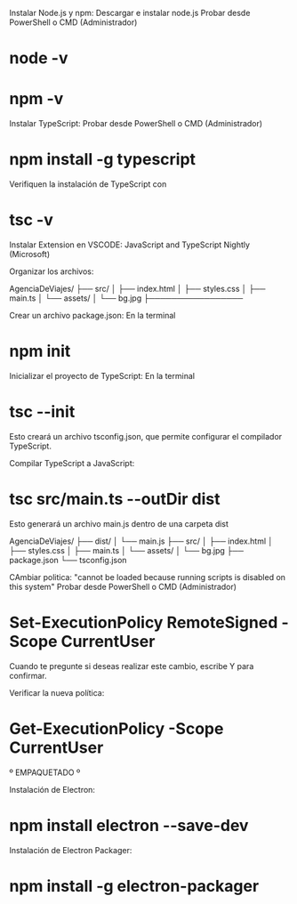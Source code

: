 Instalar Node.js y npm:
Descargar e instalar node.js 
Probar desde PowerShell o CMD (Administrador)
# node -v
# npm -v

Instalar TypeScript:
Probar desde PowerShell o CMD (Administrador)
# npm install -g typescript
Verifiquen la instalación de TypeScript con
# tsc -v

Instalar Extension en VSCODE:
JavaScript and TypeScript Nightly (Microsoft)

Organizar los archivos:

AgenciaDeViajes/
├── src/
│   ├── index.html
│   ├── styles.css
│   ├── main.ts
│   └── assets/
│       └── bg.jpg
├─────────────────


Crear un archivo package.json:
En la terminal
# npm init

Inicializar el proyecto de TypeScript:
En la terminal
# tsc --init
Esto creará un archivo tsconfig.json, que permite configurar el compilador TypeScript.

Compilar TypeScript a JavaScript:
# tsc src/main.ts --outDir dist

Esto generará un archivo main.js dentro de una carpeta dist

AgenciaDeViajes/
├── dist/
│   └── main.js
├── src/
│   ├── index.html
│   ├── styles.css
│   ├── main.ts
│   └── assets/
│       └── bg.jpg
├── package.json
└── tsconfig.json



CAmbiar politica: 
"cannot be loaded because running scripts is disabled on this system"
Probar desde PowerShell o CMD (Administrador)
# Set-ExecutionPolicy RemoteSigned -Scope CurrentUser
Cuando te pregunte si deseas realizar este cambio, escribe Y para confirmar.

Verificar la nueva política:
# Get-ExecutionPolicy -Scope CurrentUser



º EMPAQUETADO º

Instalación de Electron: 
# npm install electron --save-dev

Instalación de Electron Packager: 
# npm install -g electron-packager
